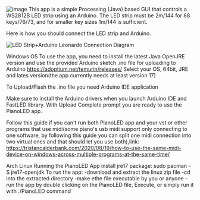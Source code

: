 ![image](https://user-images.githubusercontent.com/62844718/224165626-9ffef153-2cf1-4f94-aa93-438d422b8a8b.png)
This app is a simple Processing (Java) based GUI that controls a WS2812B LED strip using an Arduino. 
The LED strip must be 2m/144 for 88 keys/76/73, and for smaller key sizes 1m/144 is sufficient. 

Here is how you should connect the LED strip and Arduino.

![LED Strip+Arduino Leonardo Connection Diagram](https://user-images.githubusercontent.com/62844718/221054671-316bdee3-8a36-4753-bfb5-a574059c51ca.png)

Windows OS
To use the app, you need to install the latest Java OpenJRE version and use the provided Arduino sketch .ino file for uploading to Arduino
https://adoptium.net/temurin/releases/ Select your OS, 64bit, JRE and lates version(the app currently needs at least version 17)

To Upload/Flash the .ino file you need Arduino IDE application 

Make sure to install the Arduino drivers when you launch Arduino IDE and FastLED library. With Upload Complete prompt you are ready to use the PianoLED app.

Follow this guide if you can't run both PianoLED app and your vst or other programs that use midi(some piano's usb midi support only connecting to one software,
by following this guide you can split one midi connection into two virtual ones and that should let you use both),link:
https://tristancalderbank.com/2020/08/19/how-to-use-the-same-midi-device-on-windows-across-multiple-programs-at-the-same-time/

Arch Linux
Running the PianoLED App
install jre17 package:
sudo pacman -S jre17-openjdk
To run the app:
-download and extract the linux zip file
-cd into the extracted directory
-make ethe file executable by you or anyone
-run the app by double clicking on the PianoLED file, Execute, or simply run it with
./PianoLED command
